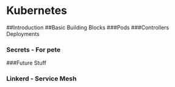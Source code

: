 # Kubernetes
##Introduction
##Basic Building Blocks 
###Pods
###Controllers Deployments
### Secrets - For pete

###Future Stuff
### Linkerd - Service Mesh
